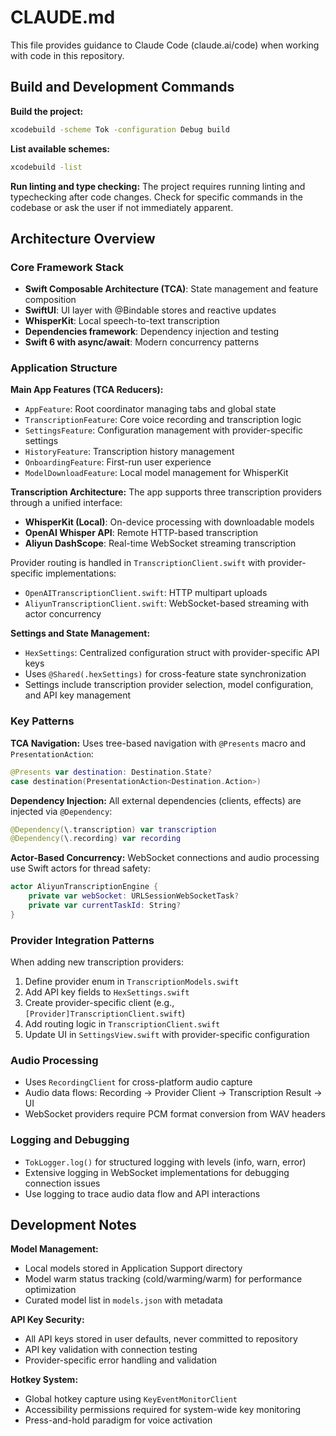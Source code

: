 # CLAUDE.md

This file provides guidance to Claude Code (claude.ai/code) when working with code in this repository.

## Build and Development Commands

**Build the project:**
```bash
xcodebuild -scheme Tok -configuration Debug build
```

**List available schemes:**
```bash
xcodebuild -list
```

**Run linting and type checking:**
The project requires running linting and typechecking after code changes. Check for specific commands in the codebase or ask the user if not immediately apparent.

## Architecture Overview

### Core Framework Stack
- **Swift Composable Architecture (TCA)**: State management and feature composition
- **SwiftUI**: UI layer with @Bindable stores and reactive updates  
- **WhisperKit**: Local speech-to-text transcription
- **Dependencies framework**: Dependency injection and testing
- **Swift 6 with async/await**: Modern concurrency patterns

### Application Structure

**Main App Features (TCA Reducers):**
- `AppFeature`: Root coordinator managing tabs and global state
- `TranscriptionFeature`: Core voice recording and transcription logic
- `SettingsFeature`: Configuration management with provider-specific settings
- `HistoryFeature`: Transcription history management
- `OnboardingFeature`: First-run user experience
- `ModelDownloadFeature`: Local model management for WhisperKit

**Transcription Architecture:**
The app supports three transcription providers through a unified interface:
- **WhisperKit (Local)**: On-device processing with downloadable models
- **OpenAI Whisper API**: Remote HTTP-based transcription 
- **Aliyun DashScope**: Real-time WebSocket streaming transcription

Provider routing is handled in `TranscriptionClient.swift` with provider-specific implementations:
- `OpenAITranscriptionClient.swift`: HTTP multipart uploads
- `AliyunTranscriptionClient.swift`: WebSocket-based streaming with actor concurrency

**Settings and State Management:**
- `HexSettings`: Centralized configuration struct with provider-specific API keys
- Uses `@Shared(.hexSettings)` for cross-feature state synchronization
- Settings include transcription provider selection, model configuration, and API key management

### Key Patterns

**TCA Navigation:**
Uses tree-based navigation with `@Presents` macro and `PresentationAction`:
```swift
@Presents var destination: Destination.State?
case destination(PresentationAction<Destination.Action>)
```

**Dependency Injection:**
All external dependencies (clients, effects) are injected via `@Dependency`:
```swift
@Dependency(\.transcription) var transcription
@Dependency(\.recording) var recording
```

**Actor-Based Concurrency:**
WebSocket connections and audio processing use Swift actors for thread safety:
```swift
actor AliyunTranscriptionEngine {
    private var webSocket: URLSessionWebSocketTask?
    private var currentTaskId: String?
}
```

### Provider Integration Patterns

When adding new transcription providers:
1. Define provider enum in `TranscriptionModels.swift`
2. Add API key fields to `HexSettings.swift` 
3. Create provider-specific client (e.g., `[Provider]TranscriptionClient.swift`)
4. Add routing logic in `TranscriptionClient.swift`
5. Update UI in `SettingsView.swift` with provider-specific configuration

### Audio Processing
- Uses `RecordingClient` for cross-platform audio capture
- Audio data flows: Recording → Provider Client → Transcription Result → UI
- WebSocket providers require PCM format conversion from WAV headers

### Logging and Debugging
- `TokLogger.log()` for structured logging with levels (info, warn, error)
- Extensive logging in WebSocket implementations for debugging connection issues
- Use logging to trace audio data flow and API interactions

## Development Notes

**Model Management:**
- Local models stored in Application Support directory
- Model warm status tracking (cold/warming/warm) for performance optimization
- Curated model list in `models.json` with metadata

**API Key Security:**
- All API keys stored in user defaults, never committed to repository
- API key validation with connection testing
- Provider-specific error handling and validation

**Hotkey System:**
- Global hotkey capture using `KeyEventMonitorClient`
- Accessibility permissions required for system-wide key monitoring
- Press-and-hold paradigm for voice activation